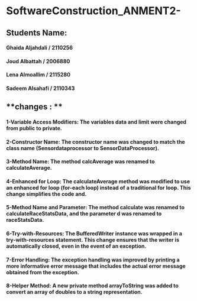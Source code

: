 # **SoftwareConstruction_ANMENT2-**
## **Students Name:**
#### Ghaida Aljahdali / 2110256
#### Joud Albattah / 2006880
#### Lena Almoallim / 2115280
#### Sadeem Alsahafi / 2110343
## **changes : **
#### 1-Variable Access Modifiers: The variables data and limit were changed from public to private. 
#### 2-Constructor Name: The constructor name was changed to match the class name (Sensordataprocessor to SensorDataProcessor).
#### 3-Method Name: The method calcAverage was renamed to calculateAverage.
#### 4-Enhanced for Loop: The calculateAverage method was modified to use an enhanced for loop (for-each loop) instead of a traditional for loop. This change simplifies the code and.
#### 5-Method Name and Parameter: The method calculate was renamed to calculateRaceStatsData, and the parameter d was renamed to raceStatsData. 
#### 6-Try-with-Resources: The BufferedWriter instance was wrapped in a try-with-resources statement. This change ensures that the writer is automatically closed, even in the event of an exception.
#### 7-Error Handling: The exception handling was improved by printing a more informative error message that includes the actual error message obtained from the exception. 
#### 8-Helper Method: A new private method arrayToString was added to convert an array of doubles to a string representation. 
